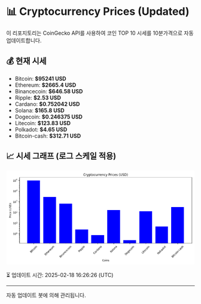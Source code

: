 
# 📊 Cryptocurrency Prices (Updated)

이 리포지토리는 CoinGecko API를 사용하여 코인 TOP 10 시세를 10분가격으로 자동 업데이트합니다.

## 💰 현재 시세
- Bitcoin: **$95241 USD**
- Ethereum: **$2665.4 USD**
- Binancecoin: **$646.58 USD**
- Ripple: **$2.53 USD**
- Cardano: **$0.752042 USD**
- Solana: **$165.8 USD**
- Dogecoin: **$0.246375 USD**
- Litecoin: **$123.83 USD**
- Polkadot: **$4.65 USD**
- Bitcoin-cash: **$312.71 USD**

## 📈 시세 그래프 (로그 스케일 적용)
![Crypto Prices](crypto_prices.png)

⏳ 업데이트 시간: 2025-02-18 16:26:26 (UTC)

---
자동 업데이트 봇에 의해 관리됩니다.
